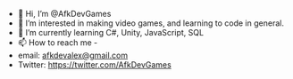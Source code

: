 - 👋 Hi, I’m @AfkDevGames
- 👀 I’m interested in making video games, and learning to code in general. 
- 🌱 I’m currently learning C#, Unity, JavaScript, SQL
- 📫 How to reach me -
- email: afkdevalex@gmail.com
- Twitter: https://twitter.com/AfkDevGames

<!---
AfkDevGames/AfkDevGames is a ✨ special ✨ repository because its `README.md` (this file) appears on your GitHub profile.
You can click the Preview link to take a look at your changes.
--->
